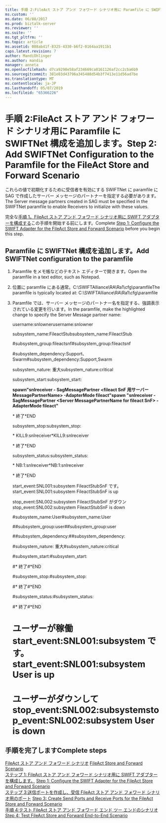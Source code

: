 ```yaml
---
title: 手順 2:FileAct ストア アンド フォワード シナリオ用に Paramfile に SWIFTNet 構成を追加する |Microsoft Docs
ms.custom: ''
ms.date: 06/08/2017
ms.prod: biztalk-server
ms.reviewer: ''
ms.suite: ''
ms.tgt_pltfrm: ''
ms.topic: article
ms.assetid: 088ab41f-8325-4330-b6f2-0164aa1911b1
caps.latest.revision: 7
author: MandiOhlinger
ms.author: mandia
manager: anneta
ms.openlocfilehash: d7ca9298e58af234669ca8161126af2cc2cba6b9
ms.sourcegitcommit: 381e83d43796a345488d54b3f7413e11d56ad7be
ms.translationtype: MT
ms.contentlocale: ja-JP
ms.lasthandoff: 05/07/2019
ms.locfileid: "65366226"
---
```

# <a name="step-2-add-swiftnet-configuration-to-the-paramfile-for-the-fileact-store-and-forward-scenario"></a><span data-ttu-id="bf9d0-102">手順 2:FileAct ストア アンド フォワード シナリオ用に Paramfile に SWIFTNet 構成を追加します。</span><span class="sxs-lookup"><span data-stu-id="bf9d0-102">Step 2: Add SWIFTNet Configuration to the Paramfile for the FileAct Store and Forward Scenario</span></span>
<span data-ttu-id="bf9d0-103">これらの値で初期化するために受信者を有効にする SWIFTNet に paramfile に SAG で作成したサーバー メッセージのパートナーを指定する必要があります。</span><span class="sxs-lookup"><span data-stu-id="bf9d0-103">The Server message partners created in SAG must be specified in the SWIFTNet paramfile to enable Receivers to initialize with these values.</span></span>  
  
<span data-ttu-id="bf9d0-104">完全な[手順 1。FileAct ストア アンド フォワード シナリオ用に SWIFT アダプターを構成する](../../adapters-and-accelerators/fileact-interact/step-1-configure-the-swift-adapter-for-the-fileact-store-and-forward-scenario.md)この手順を開始する前にします。</span><span class="sxs-lookup"><span data-stu-id="bf9d0-104">Complete [Step 1: Configure the SWIFT Adapter for the FileAct Store and Forward Scenario](../../adapters-and-accelerators/fileact-interact/step-1-configure-the-swift-adapter-for-the-fileact-store-and-forward-scenario.md) before you begin this step.</span></span>
  
## <a name="add-swiftnet-configuration-to-the-paramfile"></a><span data-ttu-id="bf9d0-105">Paramfile に SWIFTNet 構成を追加します。</span><span class="sxs-lookup"><span data-stu-id="bf9d0-105">Add SWIFTNet configuration to the paramfile</span></span>  
  
1. <span data-ttu-id="bf9d0-106">Paramfile をメモ帳などのテキスト エディターで開きます。</span><span class="sxs-lookup"><span data-stu-id="bf9d0-106">Open the paramfile in a text editor, such as Notepad.</span></span>  
  
2. <span data-ttu-id="bf9d0-107">位置に paramfile にある通常。C:\SWIFTAlliance\RA\Ra1\cfg\paramfile</span><span class="sxs-lookup"><span data-stu-id="bf9d0-107">The paramfile is typically located at: C:\SWIFTAlliance\RA\Ra1\cfg\paramfile</span></span>  
  
3. <span data-ttu-id="bf9d0-108">Paramfile では、サーバー メッセージのパートナー名を指定する、強調表示されている変更を行います。</span><span class="sxs-lookup"><span data-stu-id="bf9d0-108">In the paramfile, make the highlighted change to specify the Server Message partner name:</span></span>  
    
    <span data-ttu-id="bf9d0-109">username:snlowner</span><span class="sxs-lookup"><span data-stu-id="bf9d0-109">username:snlowner</span></span>  
  
    <span data-ttu-id="bf9d0-110">subsystem_name:FileactStub</span><span class="sxs-lookup"><span data-stu-id="bf9d0-110">subsystem_name:FileactStub</span></span>  
  
    <span data-ttu-id="bf9d0-111">\#subsystem_group:fileactsnf</span><span class="sxs-lookup"><span data-stu-id="bf9d0-111">\#subsystem_group:fileactsnf</span></span>  
  
    <span data-ttu-id="bf9d0-112">\#subsystem_dependency:Support、Swarm</span><span class="sxs-lookup"><span data-stu-id="bf9d0-112">\#subsystem_dependency:Support,Swarm</span></span>  
  
    <span data-ttu-id="bf9d0-113">subsystem_nature: 重大</span><span class="sxs-lookup"><span data-stu-id="bf9d0-113">subsystem_nature:critical</span></span>  
  
    <span data-ttu-id="bf9d0-114">subsystem_start:</span><span class="sxs-lookup"><span data-stu-id="bf9d0-114">subsystem_start:</span></span>  
  
    <span data-ttu-id="bf9d0-115">**spawn"snlreceiver - SagMessagePartner \<fileact SnF 用サーバー MessagePartnerName\> -AdapterMode fileact"**</span><span class="sxs-lookup"><span data-stu-id="bf9d0-115">**spawn "snlreceiver -SagMessagePartner \<Server MessagePartnerName for fileact SnF\> -AdapterMode fileact"**</span></span>  
  
    <span data-ttu-id="bf9d0-116">\* 終了</span><span class="sxs-lookup"><span data-stu-id="bf9d0-116">\*END</span></span>  
  
    <span data-ttu-id="bf9d0-117">subsystem_stop:</span><span class="sxs-lookup"><span data-stu-id="bf9d0-117">subsystem_stop:</span></span>  
  
    <span data-ttu-id="bf9d0-118">\* KILL9:snlreceiver</span><span class="sxs-lookup"><span data-stu-id="bf9d0-118">\*KILL9:snlreceiver</span></span>  
  
    <span data-ttu-id="bf9d0-119">\* 終了</span><span class="sxs-lookup"><span data-stu-id="bf9d0-119">\*END</span></span>  
  
    <span data-ttu-id="bf9d0-120">subsystem_status:</span><span class="sxs-lookup"><span data-stu-id="bf9d0-120">subsystem_status:</span></span>  
  
    <span data-ttu-id="bf9d0-121">\* NB:1:snlreceiver</span><span class="sxs-lookup"><span data-stu-id="bf9d0-121">\*NB:1:snlreceiver</span></span>  
  
    <span data-ttu-id="bf9d0-122">\* 終了</span><span class="sxs-lookup"><span data-stu-id="bf9d0-122">\*END</span></span>  
  
    <span data-ttu-id="bf9d0-123">start_event:SNL001:subsystem FileactStubSnF です。</span><span class="sxs-lookup"><span data-stu-id="bf9d0-123">start_event:SNL001:subsystem FileactStubSnF is up</span></span>  
  
    <span data-ttu-id="bf9d0-124">stop_event:SNL002:subsystem FileactStubSnF がダウン</span><span class="sxs-lookup"><span data-stu-id="bf9d0-124">stop_event:SNL002:subsystem FileactStubSnF is down</span></span>  
  
    <span data-ttu-id="bf9d0-125">\#subsystem_name:User</span><span class="sxs-lookup"><span data-stu-id="bf9d0-125">\#subsystem_name:User</span></span>  
  
    <span data-ttu-id="bf9d0-126">\##subsystem_group:user</span><span class="sxs-lookup"><span data-stu-id="bf9d0-126">\##subsystem_group:user</span></span>  
  
    <span data-ttu-id="bf9d0-127">\##subsystem_dependency:</span><span class="sxs-lookup"><span data-stu-id="bf9d0-127">\##subsystem_dependency:</span></span>  
  
    <span data-ttu-id="bf9d0-128">\#subsystem_nature: 重大</span><span class="sxs-lookup"><span data-stu-id="bf9d0-128">\#subsystem_nature:critical</span></span>  
  
    <span data-ttu-id="bf9d0-129">\#subsystem_start:</span><span class="sxs-lookup"><span data-stu-id="bf9d0-129">\#subsystem_start:</span></span>  
  
    <span data-ttu-id="bf9d0-130">\#\* 終了</span><span class="sxs-lookup"><span data-stu-id="bf9d0-130">\#\*END</span></span>  
  
    <span data-ttu-id="bf9d0-131">\#subsystem_stop:</span><span class="sxs-lookup"><span data-stu-id="bf9d0-131">\#subsystem_stop:</span></span>  
  
    <span data-ttu-id="bf9d0-132">\#\* 終了</span><span class="sxs-lookup"><span data-stu-id="bf9d0-132">\#\*END</span></span>  
  
    <span data-ttu-id="bf9d0-133">\#subsystem_status:</span><span class="sxs-lookup"><span data-stu-id="bf9d0-133">\#subsystem_status:</span></span>  
  
    <span data-ttu-id="bf9d0-134">\#\* 終了</span><span class="sxs-lookup"><span data-stu-id="bf9d0-134">\#\*END</span></span>  
  
    # <a name="starteventsnl001subsystem-user-is-up"></a><span data-ttu-id="bf9d0-135">ユーザーが稼働 start_event:SNL001:subsystem です。</span><span class="sxs-lookup"><span data-stu-id="bf9d0-135">start_event:SNL001:subsystem User is up</span></span>  
  
    # <a name="stopeventsnl002subsystem-user-is-down"></a><span data-ttu-id="bf9d0-136">ユーザーがダウンして stop_event:SNL002:subsystem</span><span class="sxs-lookup"><span data-stu-id="bf9d0-136">stop_event:SNL002:subsystem User is down</span></span>  
    
  
## <a name="complete-steps"></a><span data-ttu-id="bf9d0-137">手順を完了します</span><span class="sxs-lookup"><span data-stu-id="bf9d0-137">Complete steps</span></span>
 <span data-ttu-id="bf9d0-138">[FileAct ストア アンド フォワード シナリオ](../../adapters-and-accelerators/fileact-interact/fileact-store-and-forward-scenario.md) </span><span class="sxs-lookup"><span data-stu-id="bf9d0-138">[FileAct Store and Forward Scenario](../../adapters-and-accelerators/fileact-interact/fileact-store-and-forward-scenario.md) </span></span>  
 <span data-ttu-id="bf9d0-139">[ステップ 1: FileAct ストア アンド フォワード シナリオ用に SWIFT アダプターを構成します。](../../adapters-and-accelerators/fileact-interact/step-1-configure-the-swift-adapter-for-the-fileact-store-and-forward-scenario.md) </span><span class="sxs-lookup"><span data-stu-id="bf9d0-139">[Step 1: Configure the SWIFT Adapter for the FileAct Store and Forward Scenario](../../adapters-and-accelerators/fileact-interact/step-1-configure-the-swift-adapter-for-the-fileact-store-and-forward-scenario.md) </span></span>  
 <span data-ttu-id="bf9d0-140">[ステップ 3:送信ポートを作成し、受信 FileAct ストア アンド フォワード シナリオ用のポート](../../adapters-and-accelerators/fileact-interact/step-3-create-send-ports-and-receive-ports-for-the-fileact-store-and-forward.md) </span><span class="sxs-lookup"><span data-stu-id="bf9d0-140">[Step 3: Create Send Ports and Receive Ports for the FileAct Store and Forward Scenario](../../adapters-and-accelerators/fileact-interact/step-3-create-send-ports-and-receive-ports-for-the-fileact-store-and-forward.md) </span></span>  
 [<span data-ttu-id="bf9d0-141">手順 4:テスト FileAct ストア アンド フォワード エンド ツー エンドのシナリオ</span><span class="sxs-lookup"><span data-stu-id="bf9d0-141">Step 4: Test FileAct Store and Forward End-to-End Scenario</span></span>](../../adapters-and-accelerators/fileact-interact/step-4-test-fileact-store-and-forward-end-to-end-scenario.md)
